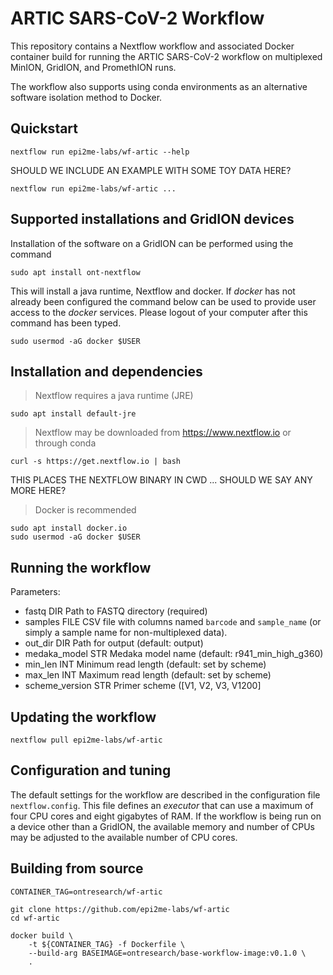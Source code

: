 # ARTIC SARS-CoV-2 Workflow

This repository contains a Nextflow workflow and associated Docker
container build for running the ARTIC SARS-CoV-2 workflow on 
multiplexed MinION, GridION, and PromethION runs.

The workflow also supports using conda environments as an alternative
software isolation method to Docker.

## Quickstart

`nextflow run epi2me-labs/wf-artic --help` 

SHOULD WE INCLUDE AN EXAMPLE WITH SOME TOY DATA HERE?

`nextflow run epi2me-labs/wf-artic ...`

## Supported installations and GridION devices

Installation of the software on a GridION can be performed using the command

`sudo apt install ont-nextflow`

This will install a java runtime, Nextflow and docker. If *docker* has not already been
configured the command below can be used to provide user access to the *docker*
services. Please logout of your computer after this command has been typed.

`sudo usermod -aG docker $USER`


## Installation and dependencies

> Nextflow requires a java runtime (JRE)

`sudo apt install default-jre`

> Nextflow may be downloaded from https://www.nextflow.io or through conda

`curl -s https://get.nextflow.io | bash`

THIS PLACES THE NEXTFLOW BINARY IN CWD ... SHOULD WE SAY ANY MORE HERE?

> Docker is recommended 

```
sudo apt install docker.io
sudo usermod -aG docker $USER
```

## Running the workflow

Parameters:
- fastq             DIR     Path to FASTQ directory (required)
- samples           FILE    CSV file with columns named `barcode` and `sample_name`
                                (or simply a sample name for non-multiplexed data).
- out_dir           DIR     Path for output (default: output)
- medaka_model      STR     Medaka model name (default: r941_min_high_g360)
- min_len           INT     Minimum read length (default: set by scheme)
- max_len           INT     Maximum read length (default: set by scheme)
- scheme_version    STR     Primer scheme ([V1, V2, V3, V1200]


## Updating the workflow

`nextflow pull epi2me-labs/wf-artic`

## Configuration and tuning

The default settings for the workflow are described in the configuration file `nextflow.config`.
This file defines an *executor* that can use a maximum of four CPU cores and eight gigabytes of
RAM. If the workflow is being run on a device other than a GridION, the available memory and
number of CPUs may be adjusted to the available number of CPU cores.

## Building from source

```
CONTAINER_TAG=ontresearch/wf-artic

git clone https://github.com/epi2me-labs/wf-artic
cd wf-artic

docker build \
    -t ${CONTAINER_TAG} -f Dockerfile \
    --build-arg BASEIMAGE=ontresearch/base-workflow-image:v0.1.0 \
    .
```

